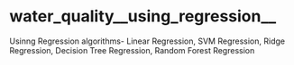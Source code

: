 # water_quality__using_regression__

Usinng Regression algorithms- Linear Regression, SVM Regression, Ridge Regression, Decision Tree Regression, Random Forest Regression
